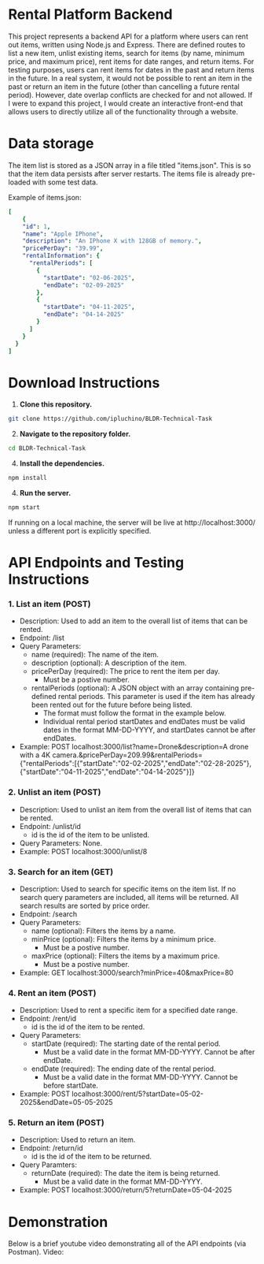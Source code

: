 # Rental Platform Backend
This project represents a backend API for a platform where users can rent out items,  written using Node.js and Express. There are defined routes to list a new item, unlist existing items, search for items (by name, minimum price, and maximum price), rent items for date ranges, and return items. For testing purposes, users can rent items for dates in the past and return items in the future. In a real system, it would not be possible to rent an item in the past or return an item in the future (other than cancelling a future rental period). However, date overlap conflicts are checked for and not allowed. If I were to expand this project, I would create an interactive front-end that allows users to directly utilize all of the functionality through a website.

# Data storage
The item list is stored as a JSON array in a file titled "items.json". This is so that the item data persists after server restarts. The items file is already pre-loaded with some test data. 

Example of items.json:
```yaml
[
    {
    "id": 1,
    "name": "Apple IPhone",
    "description": "An IPhone X with 128GB of memory.",
    "pricePerDay": "39.99",
    "rentalInformation": {
      "rentalPeriods": [
        {
          "startDate": "02-06-2025",
          "endDate": "02-09-2025"
        },
        {
          "startDate": "04-11-2025",
          "endDate": "04-14-2025"
        }
      ]
    }
  }
]
```
# Download Instructions
1. **Clone this repository.**
```bash
git clone https://github.com/ipluchino/BLDR-Technical-Task
```
2. **Navigate to the repository folder.**
```bash
cd BLDR-Technical-Task
```
4. **Install the dependencies.**
```bash
npm install
```
4. **Run the server.**
```bash
npm start
```
If running on a local machine, the server will be live at http://localhost:3000/ unless a different port is explicitly specified.

# API Endpoints and Testing Instructions
### 1. List an item (POST)
- Description: Used to add an item to the overall list of items that can be rented.
- Endpoint: /list
- Query Parameters:
  - name (required): The name of the item.
  - description (optional): A description of the item.
  - pricePerDay (required): The price to rent the item per day.
      - Must be a postive number.    
  - rentalPeriods (optional): A JSON object with an array containing pre-defined rental periods. This parameter is used if the item has already been rented out for the future before being listed.
      - The format must follow the format in the example below.
      - Individual rental period startDates and endDates must be valid dates in the format MM-DD-YYYY, and startDates cannot be after endDates.
- Example: POST localhost:3000/list?name=Drone&description=A drone with a 4K camera.&pricePerDay=209.99&rentalPeriods={"rentalPeriods":[{"startDate":"02-02-2025","endDate":"02-28-2025"}, {"startDate":"04-11-2025","endDate":"04-14-2025"}]}

### 2. Unlist an item (POST)
- Description: Used to unlist an item from the overall list of items that can be rented.
- Endpoint: /unlist/id
  - id is the id of the item to be unlisted.
- Query Parameters: None.
- Example: POST localhost:3000/unlist/8

### 3. Search for an item (GET)
- Description: Used to search for specific items on the item list. If no search query parameters are included, all items will be returned. All search results are sorted by price order.
- Endpoint: /search
- Query Parameters:
  - name (optional): Filters the items by a name.
  - minPrice (optional): Filters the items by a minimum price.
      - Must be a postive number.  
  - maxPrice (optional): Filters the items by a maximum price.
      - Must be a postive number.  
- Example: GET localhost:3000/search?minPrice=40&maxPrice=80

### 4. Rent an item (POST)
- Description: Used to rent a specific item for a specified date range.
- Endpoint: /rent/id
  - id is the id of the item to be rented.
- Query Parameters:
  -  startDate (required): The starting date of the rental period.
      - Must be a valid date in the format MM-DD-YYYY. Cannot be after endDate.
  -  endDate (required): The ending date of the rental period.
      - Must be a valid date in the format MM-DD-YYYY. Cannot be before startDate. 
- Example: POST localhost:3000/rent/5?startDate=05-02-2025&endDate=05-05-2025

### 5. Return an item (POST)
- Description: Used to return an item.
- Endpoint: /return/id
  - id is the id of the item to be returned.
- Query Paramters:
  - returnDate (required): The date the item is being returned.
      - Must be a valid date in the format MM-DD-YYYY.
- Example: POST localhost:3000/return/5?returnDate=05-04-2025

# Demonstration
Below is a brief youtube video demonstrating all of the API endpoints (via Postman). 
Video:
